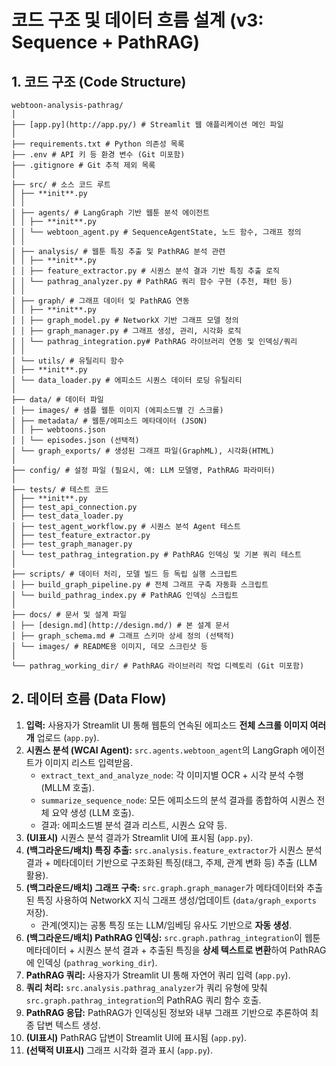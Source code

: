 # 코드 구조 및 데이터 흐름 설계 (v3: Sequence + PathRAG)

## 1. 코드 구조 (Code Structure)
```
webtoon-analysis-pathrag/
│
├── [app.py](http://app.py/) # Streamlit 웹 애플리케이션 메인 파일
│
├── requirements.txt # Python 의존성 목록
├── .env # API 키 등 환경 변수 (Git 미포함)
├── .gitignore # Git 추적 제외 목록
│
├── src/ # 소스 코드 루트
│ ├── **init**.py
│ │
│ ├── agents/ # LangGraph 기반 웹툰 분석 에이전트
│ │ ├── **init**.py
│ │ └── webtoon_agent.py # SequenceAgentState, 노드 함수, 그래프 정의
│ │
│ ├── analysis/ # 웹툰 특징 추출 및 PathRAG 분석 관련
│ │ ├── **init**.py
│ │ ├── feature_extractor.py # 시퀀스 분석 결과 기반 특징 추출 로직
│ │ └── pathrag_analyzer.py # PathRAG 쿼리 함수 구현 (추천, 패턴 등)
│ │
│ ├── graph/ # 그래프 데이터 및 PathRAG 연동
│ │ ├── **init**.py
│ │ ├── graph_model.py # NetworkX 기반 그래프 모델 정의
│ │ ├── graph_manager.py # 그래프 생성, 관리, 시각화 로직
│ │ └── pathrag_integration.py# PathRAG 라이브러리 연동 및 인덱싱/쿼리
│ │
│ └── utils/ # 유틸리티 함수
│ ├── **init**.py
│ └── data_loader.py # 에피소드 시퀀스 데이터 로딩 유틸리티
│
├── data/ # 데이터 파일
│ ├── images/ # 샘플 웹툰 이미지 (에피소드별 긴 스크롤)
│ ├── metadata/ # 웹툰/에피소드 메타데이터 (JSON)
│ │ ├── webtoons.json
│ │ └── episodes.json (선택적)
│ └── graph_exports/ # 생성된 그래프 파일(GraphML), 시각화(HTML)
│
├── config/ # 설정 파일 (필요시, 예: LLM 모델명, PathRAG 파라미터)
│
├── tests/ # 테스트 코드
│ ├── **init**.py
│ ├── test_api_connection.py
│ ├── test_data_loader.py
│ ├── test_agent_workflow.py # 시퀀스 분석 Agent 테스트
│ ├── test_feature_extractor.py
│ ├── test_graph_manager.py
│ └── test_pathrag_integration.py # PathRAG 인덱싱 및 기본 쿼리 테스트
│
├── scripts/ # 데이터 처리, 모델 빌드 등 독립 실행 스크립트
│ ├── build_graph_pipeline.py # 전체 그래프 구축 자동화 스크립트
│ └── build_pathrag_index.py # PathRAG 인덱싱 스크립트
│
├── docs/ # 문서 및 설계 파일
│ ├── [design.md](http://design.md/) # 본 설계 문서
│ ├── graph_schema.md # 그래프 스키마 상세 정의 (선택적)
│ └── images/ # README용 이미지, 데모 스크린샷 등
│
└── pathrag_working_dir/ # PathRAG 라이브러리 작업 디렉토리 (Git 미포함)
```

## 2. 데이터 흐름 (Data Flow)

1.  **입력:** 사용자가 Streamlit UI 통해 웹툰의 연속된 에피소드 **전체 스크롤 이미지 여러 개** 업로드 (`app.py`).
2.  **시퀀스 분석 (WCAI Agent):** `src.agents.webtoon_agent`의 LangGraph 에이전트가 이미지 리스트 입력받음.
    * `extract_text_and_analyze_node`: 각 이미지별 OCR + 시각 분석 수행 (MLLM 호출).
    * `summarize_sequence_node`: 모든 에피소드의 분석 결과를 종합하여 시퀀스 전체 요약 생성 (LLM 호출).
    * 결과: 에피소드별 분석 결과 리스트, 시퀀스 요약 등.
3.  **(UI표시)** 시퀀스 분석 결과가 Streamlit UI에 표시됨 (`app.py`).
4.  **(백그라운드/배치) 특징 추출:** `src.analysis.feature_extractor`가 시퀀스 분석 결과 + 메타데이터 기반으로 구조화된 특징(태그, 주제, 관계 변화 등) 추출 (LLM 활용).
5.  **(백그라운드/배치) 그래프 구축:** `src.graph.graph_manager`가 메타데이터와 추출된 특징 사용하여 NetworkX 지식 그래프 생성/업데이트 (`data/graph_exports` 저장).
    * 관계(엣지)는 공통 특징 또는 LLM/임베딩 유사도 기반으로 **자동 생성**.
6.  **(백그라운드/배치) PathRAG 인덱싱:** `src.graph.pathrag_integration`이 웹툰 메타데이터 + 시퀀스 분석 결과 + 추출된 특징을 **상세 텍스트로 변환**하여 PathRAG에 인덱싱 (`pathrag_working_dir`).
7.  **PathRAG 쿼리:** 사용자가 Streamlit UI 통해 자연어 쿼리 입력 (`app.py`).
8.  **쿼리 처리:** `src.analysis.pathrag_analyzer`가 쿼리 유형에 맞춰 `src.graph.pathrag_integration`의 PathRAG 쿼리 함수 호출.
9.  **PathRAG 응답:** PathRAG가 인덱싱된 정보와 내부 그래프 기반으로 추론하여 최종 답변 텍스트 생성.
10. **(UI표시)** PathRAG 답변이 Streamlit UI에 표시됨 (`app.py`).
11. **(선택적 UI표시)** 그래프 시각화 결과 표시 (`app.py`).